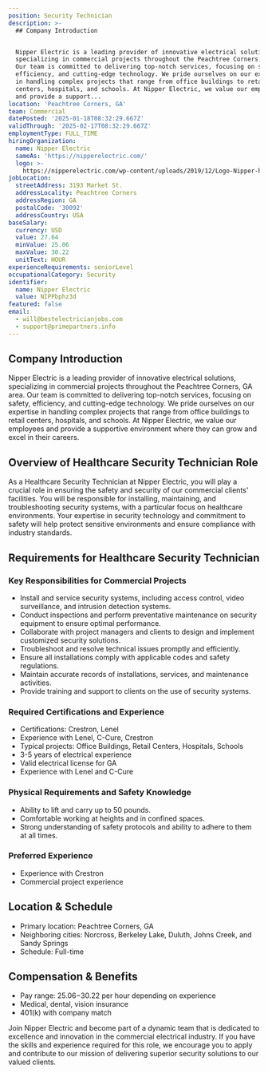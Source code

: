 ```yaml
---
position: Security Technician
description: >-
  ## Company Introduction


  Nipper Electric is a leading provider of innovative electrical solutions,
  specializing in commercial projects throughout the Peachtree Corners, GA area.
  Our team is committed to delivering top-notch services, focusing on safety,
  efficiency, and cutting-edge technology. We pride ourselves on our expertise
  in handling complex projects that range from office buildings to retail
  centers, hospitals, and schools. At Nipper Electric, we value our employees
  and provide a support...
location: 'Peachtree Corners, GA'
team: Commercial
datePosted: '2025-01-18T08:32:29.667Z'
validThrough: '2025-02-17T08:32:29.667Z'
employmentType: FULL_TIME
hiringOrganization:
  name: Nipper Electric
  sameAs: 'https://nipperelectric.com/'
  logo: >-
    https://nipperelectric.com/wp-content/uploads/2019/12/Logo-Nipper-horizontal-primary.png
jobLocation:
  streetAddress: 3193 Market St.
  addressLocality: Peachtree Corners
  addressRegion: GA
  postalCode: '30092'
  addressCountry: USA
baseSalary:
  currency: USD
  value: 27.64
  minValue: 25.06
  maxValue: 30.22
  unitText: HOUR
experienceRequirements: seniorLevel
occupationalCategory: Security
identifier:
  name: Nipper Electric
  value: NIPPbphz3d
featured: false
email:
  - will@bestelectricianjobs.com
  - support@primepartners.info
---
```




## Company Introduction

Nipper Electric is a leading provider of innovative electrical solutions, specializing in commercial projects throughout the Peachtree Corners, GA area. Our team is committed to delivering top-notch services, focusing on safety, efficiency, and cutting-edge technology. We pride ourselves on our expertise in handling complex projects that range from office buildings to retail centers, hospitals, and schools. At Nipper Electric, we value our employees and provide a supportive environment where they can grow and excel in their careers.

## Overview of Healthcare Security Technician Role

As a Healthcare Security Technician at Nipper Electric, you will play a crucial role in ensuring the safety and security of our commercial clients' facilities. You will be responsible for installing, maintaining, and troubleshooting security systems, with a particular focus on healthcare environments. Your expertise in security technology and commitment to safety will help protect sensitive environments and ensure compliance with industry standards.

## Requirements for Healthcare Security Technician

### Key Responsibilities for Commercial Projects

- Install and service security systems, including access control, video surveillance, and intrusion detection systems.
- Conduct inspections and perform preventative maintenance on security equipment to ensure optimal performance.
- Collaborate with project managers and clients to design and implement customized security solutions.
- Troubleshoot and resolve technical issues promptly and efficiently.
- Ensure all installations comply with applicable codes and safety regulations.
- Maintain accurate records of installations, services, and maintenance activities.
- Provide training and support to clients on the use of security systems.

### Required Certifications and Experience

- Certifications: Crestron, Lenel
- Experience with Lenel, C-Cure, Crestron
- Typical projects: Office Buildings, Retail Centers, Hospitals, Schools
- 3-5 years of electrical experience
- Valid electrical license for GA
- Experience with Lenel and C-Cure

### Physical Requirements and Safety Knowledge

- Ability to lift and carry up to 50 pounds.
- Comfortable working at heights and in confined spaces.
- Strong understanding of safety protocols and ability to adhere to them at all times.

### Preferred Experience

- Experience with Crestron
- Commercial project experience

## Location & Schedule

- Primary location: Peachtree Corners, GA
- Neighboring cities: Norcross, Berkeley Lake, Duluth, Johns Creek, and Sandy Springs
- Schedule: Full-time

## Compensation & Benefits

- Pay range: $25.06-$30.22 per hour depending on experience
- Medical, dental, vision insurance
- 401(k) with company match

Join Nipper Electric and become part of a dynamic team that is dedicated to excellence and innovation in the commercial electrical industry. If you have the skills and experience required for this role, we encourage you to apply and contribute to our mission of delivering superior security solutions to our valued clients.
